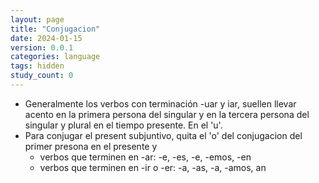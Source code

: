 ```yaml
---
layout: page
title: "Conjugacion"
date: 2024-01-15
version: 0.0.1
categories: language
tags: hidden
study_count: 0
---
```


- Generalmente los verbos con terminación -uar y iar, suellen llevar acento en
  la primera persona del singular y en la tercera persona del singular y plural
  en el tiempo presente. En el 'u'.
- Para conjugar el present subjuntivo, quita el 'o' del conjugacion del primer presona en el presente y
  - verbos que terminen en -ar: -e, -es, -e, -emos, -en
  - verbos que terminen en -ir o -er: -a, -as, -a, -amos, an
